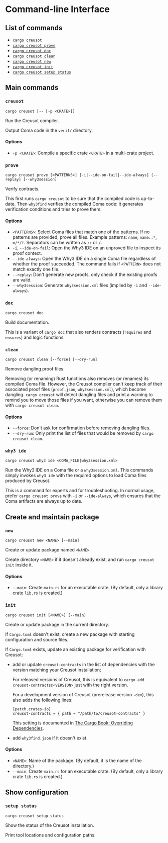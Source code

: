 # Command-line Interface

## List of commands

- [`cargo creusot`](#creusot)
- [`cargo creusot prove`](#prove)
- [`cargo creusot doc`](#doc)
- [`cargo creusot clean`](#clean)
- [`cargo creusot new`](#new)
- [`cargo creusot init`](#init)
- [`cargo creusot setup status`](#setup-status)

## Main commands

### `creusot`

```
cargo creusot [-- [-p <CRATE>]]
```

Run the Creusot compiler.

Output Coma code in the `verif/` directory.

#### Options

- `-p <CRATE>`: Compile a specific crate `<CRATE>` in a multi-crate project.

### `prove`

```
cargo creusot prove [<PATTERNS>] [-i|--ide-on-fail|--ide-always] [--replay] [--why3session]
```

Verify contracts.

This first runs `cargo creusot` to be sure that the compiled code is up-to-date.
Then `why3find` verifies the compiled Coma code: it generates verification conditions
and tries to prove them.

#### Options

- `<PATTERNS>`: Select Coma files that match one of the patterns.
  If no patterns are provided, prove all files.
  Example patterns: `name`, `name::*`, `m/*/f`. Separators can be written as `::` or `/`.
- `-i`, `--ide-on-fail`: Open the Why3 IDE on an unproved file to inspect its proof context.
- `--ide-always`: Open the Why3 IDE on a single Coma file regardless of whether the proof succeeded.
  The command fails if `<PATTERN>` does not match exactly one file.
- `--replay`: Don't generate new proofs, only check if the existing proofs are valid.
- `--why3session`: Generate `why3session.xml` files (implied by `-i` and `--ide-always`).

### `doc`

```
cargo creusot doc
```

Build documentation.

This is a variant of `cargo doc` that also renders contracts (`requires` and `ensures`) and logic functions.


### `clean`

```
cargo creusot clean [--force] [--dry-run]
```

Remove dangling proof files.

Removing (or renaming) Rust functions also removes (or renames) its compiled Coma file.
However, the Creusot compiler can't keep track of their associated proof files (`proof.json`, `why3session.xml`), which become dangling.
`cargo creusot` will detect dangling files and print a warning to remind you to move those files if you want,
otherwise you can remove them with `cargo creusot clean`.

#### Options

- `--force`: Don't ask for confirmation before removing dangling files.
- `--dry-run`: Only print the list of files that would be removed by `cargo creusot clean`.

### `why3 ide`

```
cargo creusot why3 ide <COMA_FILE|why3session.xml>
```

Run the Why3 IDE on a Coma file or a `why3session.xml`.
This commands simply invokes `why3 ide` with the
required options to load Coma files produced by Creusot.

This is a command for experts and for troubleshooting.
In normal usage, prefer `cargo creusot prove` with `-i` or `--ide-always`,
which ensures that the Coma artifacts are always up to date.

## Create and maintain package

### `new`

```
cargo creusot new <NAME> [--main]
```

Create or update package named `<NAME>`.

Create directory `<NAME>` if it doesn't already exist, and run `cargo creusot init` inside it.

#### Options

- `--main`: Create `main.rs` for an executable crate. (By default, only a library crate `lib.rs` is created.)

### `init`

```
cargo creusot init [<NAME>] [--main]
```

Create or update package in the current directory.

If `Cargo.toml` doesn't exist, create a new package with starting configuration and source files.

If `Cargo.toml` exists, update an existing package for verification with Creusot:

- add or update `creusot-contracts` in the list of dependencies with the version matching your Creusot installation;

    For released versions of Creusot, this is equivalent to `cargo add creusot-contracts@<VERSION>` just with the right version.

    For a development version of Creusot (prerelease version `-dev`), this also adds the following lines:

    ```
    [patch.crates-io]
    creusot-contracts = { path = "/path/to/creusot-contracts" }
    ```

    This setting is documented in [The Cargo Book: Overriding Dependencies](https://doc.rust-lang.org/cargo/reference/overriding-dependencies.html).

- add `why3find.json` if it doesn't exist.

#### Options

- `<NAME>`: Name of the package. (By default, it is the name of the directory.)
- `--main`: Create `main.rs` for an executable crate. (By default, only a library crate `lib.rs` is created.)

## Show configuration

### `setup status`

```
cargo creusot setup status
```

Show the status of the Creusot installation.

Print tool locations and configuration paths.
